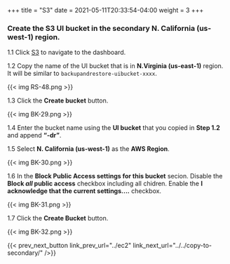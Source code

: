 +++
title = "S3"
date =  2021-05-11T20:33:54-04:00
weight = 3
+++

### Create the S3 UI bucket in the secondary N. California (us-west-1) region.

1.1 Click [S3](https://console.aws.amazon.com/s3/home?region=us-east-1#/) to navigate to the dashboard.

1.2 Copy the name of the UI bucket that is in **N.Virginia (us-east-1)** region.  It will be similar to `backupandrestore-uibucket-xxxx`.

{{< img RS-48.png >}}

1.3  Click the **Create bucket** button.

{{< img BK-29.png >}}

1.4 Enter the bucket name using the **UI bucket** that you copied in **Step 1.2** and append **“-dr”**. 

1.5  Select **N. California (us-west-1)** as the **AWS Region**.

{{< img BK-30.png >}}

1.6 In the **Block Public Access settings for this bucket** secion.  Disable the **Block *all* public access** checkbox including all chidren.  Enable the **I acknowledge that the current settings....** checkbox. 

{{< img BK-31.png >}}

1.7 Click the **Create Bucket** button.

{{< img BK-32.png >}}

{{< prev_next_button link_prev_url="../ec2" link_next_url="../../copy-to-secondary/" />}}
